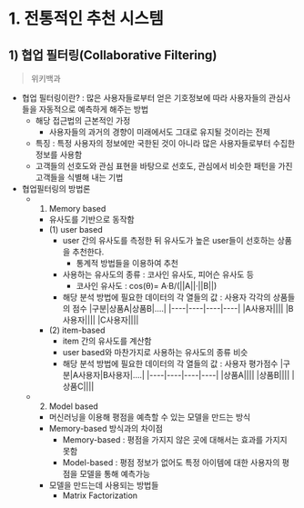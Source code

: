 # 1. 전통적인 추천 시스템
## 1) 협업 필터링(Collaborative Filtering)
>위키백과
- 협업 필터링이란? : 많은 사용자들로부터 얻은 기호정보에 따라 사용자들의 관심사들을 자동적으로 예측하게 해주는 방법
  - 해당 접근법의 근본적인 가정
    - 사용자들의 과거의 경향이 미래에서도 그대로 유지될 것이라는 전제
  - 특징 : 특정 사용자의 정보에만 국한된 것이 아니라 많은 사용자들로부터 수집한 정보를 사용함
  - 고객들의 선호도와 관심 표현을 바탕으로 선호도, 관심에서 비슷한 패턴을 가진 고객들을 식별해 내는 기법
- 협업필터링의 방법론
  - 1) Memory based
    - 유사도를 기반으로 동작함
    - (1) user based
      - user 간의 유사도를 측정한 뒤 유사도가 높은 user들이 선호하는 상품을 추천한다.
        - 통계적 방법들을 이용하여 추천
      - 사용하는 유사도의 종류 : 코사인 유사도, 피어슨 유사도 등
        - 코사인 유사도 : cos(θ)= Α·Β/(||Α||·||Β||)
      - 해당 분석 방법에 필요한 데이터의 각 열들의 값 : 사용자 각각의 상품들의 점수
        |구분|상품A|상품B|....|
        |----|----|----|----|
        |A사용자||||
        |B사용자||||
        |C사용자||||
    - (2) item-based
      - item 간의 유사도를 계산함
      - user based와 마찬가지로 사용하는 유사도의 종류 비슷
      - 해당 분석 방법에 필요한 데이터의 각 열들의 값 : 사용자 평가점수
        |구분|A사용자|B사용자|....|
        |----|----|----|----|
        |상품A||||
        |상품B||||
        |상품C||||
   - 2) Model based
     - 머신러닝을 이용해 평점을 예측할 수 있는 모델을 만드는 방식
     - Memory-based 방식과의 차이점 
       - Memory-based : 평점을 가지지 않은 곳에 대해서는 효과를 가지지 못함
       - Model-based : 평점 정보가 없어도 특정 아이템에 대한 사용자의 평점을 모델을 통해 예측가능
     - 모델을 만드는데 사용되는 방법들
       - Matrix Factorization
       
